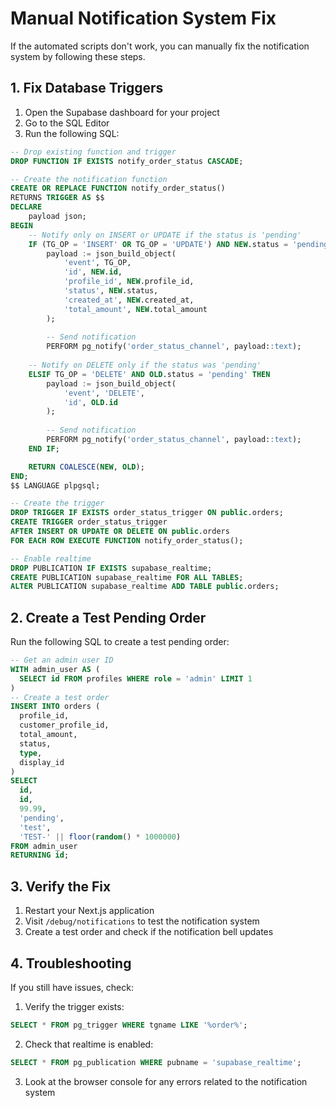 # Manual Notification System Fix

If the automated scripts don't work, you can manually fix the notification system by following these steps.

## 1. Fix Database Triggers

1. Open the Supabase dashboard for your project
2. Go to the SQL Editor
3. Run the following SQL:

```sql
-- Drop existing function and trigger
DROP FUNCTION IF EXISTS notify_order_status CASCADE;

-- Create the notification function
CREATE OR REPLACE FUNCTION notify_order_status()
RETURNS TRIGGER AS $$
DECLARE
    payload json;
BEGIN
    -- Notify only on INSERT or UPDATE if the status is 'pending'
    IF (TG_OP = 'INSERT' OR TG_OP = 'UPDATE') AND NEW.status = 'pending' THEN
        payload := json_build_object(
            'event', TG_OP,
            'id', NEW.id,
            'profile_id', NEW.profile_id,
            'status', NEW.status,
            'created_at', NEW.created_at,
            'total_amount', NEW.total_amount
        );
        
        -- Send notification
        PERFORM pg_notify('order_status_channel', payload::text);
        
    -- Notify on DELETE only if the status was 'pending'
    ELSIF TG_OP = 'DELETE' AND OLD.status = 'pending' THEN
        payload := json_build_object(
            'event', 'DELETE',
            'id', OLD.id
        );
        
        -- Send notification
        PERFORM pg_notify('order_status_channel', payload::text);
    END IF;

    RETURN COALESCE(NEW, OLD);
END;
$$ LANGUAGE plpgsql;

-- Create the trigger
DROP TRIGGER IF EXISTS order_status_trigger ON public.orders;
CREATE TRIGGER order_status_trigger
AFTER INSERT OR UPDATE OR DELETE ON public.orders
FOR EACH ROW EXECUTE FUNCTION notify_order_status();

-- Enable realtime
DROP PUBLICATION IF EXISTS supabase_realtime;
CREATE PUBLICATION supabase_realtime FOR ALL TABLES;
ALTER PUBLICATION supabase_realtime ADD TABLE public.orders;
```

## 2. Create a Test Pending Order

Run the following SQL to create a test pending order:

```sql
-- Get an admin user ID
WITH admin_user AS (
  SELECT id FROM profiles WHERE role = 'admin' LIMIT 1
)
-- Create a test order
INSERT INTO orders (
  profile_id, 
  customer_profile_id, 
  total_amount, 
  status, 
  type, 
  display_id
)
SELECT 
  id, 
  id, 
  99.99, 
  'pending', 
  'test', 
  'TEST-' || floor(random() * 1000000)
FROM admin_user
RETURNING id;
```

## 3. Verify the Fix

1. Restart your Next.js application
2. Visit `/debug/notifications` to test the notification system
3. Create a test order and check if the notification bell updates

## 4. Troubleshooting

If you still have issues, check:

1. Verify the trigger exists:
```sql
SELECT * FROM pg_trigger WHERE tgname LIKE '%order%';
```

2. Check that realtime is enabled:
```sql
SELECT * FROM pg_publication WHERE pubname = 'supabase_realtime';
```

3. Look at the browser console for any errors related to the notification system
